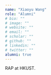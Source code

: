 ```yaml
---
name: "Xiaoyu Wang"
role: "Alumni"
# bio: ""
# image: ""
# website: ""
# email: ""
# scholar: ""
# github: ""
# linkedin: ""
# twitter: ""
alumni: true
---
```


RAP at HKUST.
